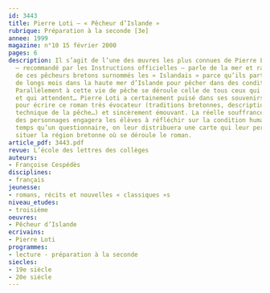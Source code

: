 ```yaml
---
id: 3443
title: Pierre Loti – « Pêcheur d’Islande »
rubrique: Préparation à la seconde [3e]
annee: 1999
magazine: n°10 15 février 2000
pages: 6
description: Il s’agit de l’une des œuvres les plus connues de Pierre Loti. Ce roman
  – recommandé par les Instructions officielles – parle de la mer et raconte la vie
  de ces pêcheurs bretons surnommés les « Islandais » parce qu’ils partaient durant
  de longs mois dans la haute mer d’Islande pour pêcher dans des conditions peu favorables.
  Parallèlement à cette vie de pêche se déroule celle de tous ceux qui sont restés
  et qui attendent… Pierre Loti a certainement puisé dans ses souvenirs personnels
  pour écrire ce roman très évocateur (traditions bretonnes, description de paysages,
  technique de la pêche…) et sincèrement émouvant. La réelle souffrance de certains
  des personnages engagera les élèves à réfléchir sur la condition humaine. En même
  temps qu’un questionnaire, on leur distribuera une carte qui leur permettra de mieux
  situer la région bretonne où se déroule le roman.
article_pdf: 3443.pdf
revue: L’école des lettres des collèges
auteurs:
- Françoise Cespédès
disciplines:
- français
jeunesse:
- romans, récits et nouvelles « classiques »s
niveau_etudes:
- troisième
oeuvres:
- Pêcheur d’Islande
ecrivains:
- Pierre Loti
programmes:
- lecture - préparation à la seconde
siecles:
- 19e siècle
- 20e siècle
---
```

